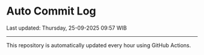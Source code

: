 # Auto Commit Log

Last updated: Thursday, 25-09-2025 09:57 WIB

---

This repository is automatically updated every hour using GitHub Actions.
